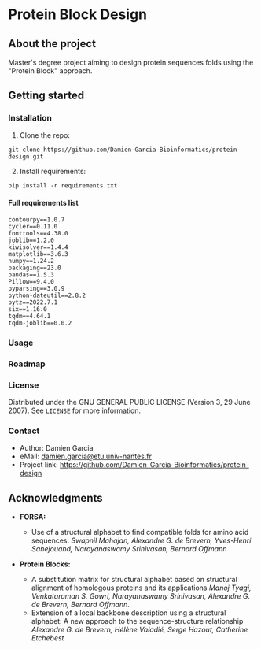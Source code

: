 # Protein Block Design

## About the project
Master's degree project aiming to design protein sequences folds using the "Protein Block" approach.


## Getting started

### Installation
1. Clone the repo:
```
git clone https://github.com/Damien-Garcia-Bioinformatics/protein-design.git
```
2. Install requirements:
```
pip install -r requirements.txt
```

#### Full requirements list
```
contourpy==1.0.7
cycler==0.11.0
fonttools==4.38.0
joblib==1.2.0
kiwisolver==1.4.4
matplotlib==3.6.3
numpy==1.24.2
packaging==23.0
pandas==1.5.3
Pillow==9.4.0
pyparsing==3.0.9
python-dateutil==2.8.2
pytz==2022.7.1
six==1.16.0
tqdm==4.64.1
tqdm-joblib==0.0.2
```

### Usage

### Roadmap

### License
Distributed under the GNU GENERAL PUBLIC LICENSE (Version 3, 29 June 2007).
See ```LICENSE``` for more information.

### Contact
- Author: Damien Garcia
- eMail: damien.garcia@etu.univ-nantes.fr
- Project link: https://github.com/Damien-Garcia-Bioinformatics/protein-design


## Acknowledgments
- **FORSA:**
    - Use of a structural alphabet to find compatible folds for amino acid sequences.
    *Swapnil Mahajan, Alexandre G. de Brevern, Yves-Henri Sanejouand, Narayanaswamy Srinivasan, Bernard Offmann*

- **Protein Blocks:**
    - A substitution matrix for structural alphabet based on structural alignment of homologous proteins and its applications
    *Manoj Tyagi, Venkataraman S. Gowri, Narayanaswamy Srinivasan, Alexandre G. de Brevern, Bernard Offmann*.
    - Extension of a local backbone description using a structural alphabet: A new approach to the sequence-structure relationship
    *Alexandre G. de Brevern, Hélène Valadié, Serge Hazout, Catherine Etchebest*